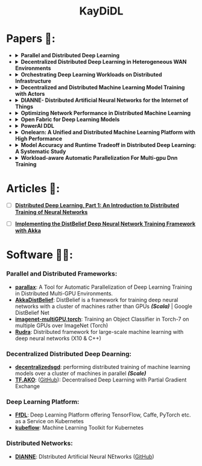 <h1 align=center> KayDiDL </h1>

# Papers 📜:

<ul>

<li>
<details><summary><b>Parallel and Distributed Deep Learning</b></summary>
<p>
	
##### Analysis (empirically) the speedup in training a CNN using conventional _*single core CPU*_ and _*GPU*_ and provide practical suggestions to improve training times.

- **Synchronous Update Methods**: {Parallel SGD, Alternating Direction Method of Multipliers SGD (ADMM.SGD)}
- **Asynchronous Update Methods**: {Downpour SGD}

</p>
</details>
</li>


<li>
<details><summary><b>Decentralized Distributed Deep Learning in Heterogeneous WAN Environments</b></summary>
<p>
	
##### decentralized distributed deep learning framework for such heterogeneous WAN-based infrastructures
**The framework dynamically and automatically adjusts**:
- The frequency of parameter sharing
- The size of parameters shared depending on individual network bandwidth and data processing power
- Introduces a new scaling factor to control the degree of contribution to parameter updates by considering the amount of data trained during unit time in each device

**Result**:
_**Sharing small size of parameters (partial params)**_ is more effective to increase the accuracy faster when machines are highly network bandwidth-constrained during training.

</p>
</details>
</li>


<li>
<details><summary><b>Orchestrating Deep Learning Workloads on Distributed Infrastructure</b></summary>
<p>
	
#####  Deep Learning Workloads requirements to support GPUs in container management systems and describe solutions in Kubernetes

**Issues**:
- GPU’s are _**unique**_ quantities (GPU 0, GPU 1, ...) and they must be allocated accordingly
- _**GPU topology**_, will heavily affect the bandwidth of _(GPU to GPU communication)_
- GPU topology even affects GPU capabil- ities. In some systems, for example, GPUs on different CPU socket cannot have Peer to Peer communication capability.

**Solutions**:
- [x] Enabled GPU support on Kubernetes
- [x] Implemented GPU allocator module:
	- record GPU number-to-device mapping
	- maps the number to actual GPU devices according to required scheduling policy and expose the allocated GPUs to application inside the container
- [x] Developed **two** advanced GPU schedulers:
	- _bin-packing scheduler_: tries to bundle GPU jobs to fewer servers, so that other idle servers can be reserved for potentially large jobs
	- _topology-aware scheduler_:  automatically collect GPU topology informa- tion of each worker node, and assign nodes that deliver the highest possible bandwidth to the application
- [x] Enhanced Kubernetes to gather the device drivers on kubelet startup and mount these drivers into the container automatically
- [x] Enabled GPU liveness check on Kubernetes 
- [x] Added GPU quota support in Kubernetes => support multiple users

</p>
</details>
</li>


<li>
<details><summary><b>Decentralized and Distributed Machine Learning Model Training with Actors</b></summary>
<p>
	
##### Explore a more experimental form of _decentralized training_ that removes bottleneck{centralized parameter server introduces a bottleneck and single-point of failure during training}

**Actor-Based Concurrency Model**:
> implemented as actors using the Akka2 actor framework written in Scala, based off the work done by Alex Minnaar3 in implementing Google’s DistBelief framework in Akka

**Network Architecture**: => XOR
- **Asynchronous centralized training**: attain similar accuracy with much higher throughput by using soft synchronization
- **Fully asynchronous and decentralized training**: net the greatest overall training speed, but at a cost to model accuracy. _(This cost is configurable based on the setting of **τ**)_

_**New Keywords**_:
- **threshold parameter (τ)**: tunes the frequency with which updates are sent out to all other data shards in the system.
- **gradient residual​**:


</p>
</details>
</li>


<li>
<details><summary><b>DIANNE- Distributed Artificial Neural Networks for the Internet of Things</b></summary>
<p>
	
##### DIANNE middleware framework is presented that is optimized for single sample feed-forward execution and facilitates distributing artificial neural networks across multiple IoT devices

Cloud is often the natural choice to train and evaluate neural networks, benefiting from the huge compute power and scalability, but IoT applications with sensors sending a continuous stream of data, 
the Cloud introduces additional complications:
- connection to the Cloud is required at all times, having to deal with limitations in **bandwidth and a high and variable latency**
- sending sensor data to the Cloud may introduce **security holes and privacy issues**


_**The first experiment’s results**_  prove that large neural networks, which can not fit on small embedded devices, can benefit from distributing the slow convolutional modules to other devices in the IoT environment preferable equipped with GPU acceleration. 
_**The second experiment**_ shows that the DIANNE middleware performs excellently on GPU accelerated devices, outperforming all tested frameworks when only a single image is forwarded through the network.

**Result**:
DIANNE actually performs on par or better than the other frameworks.


</p>
</details>
</li>

<li>
<details><summary><b>Optimizing Network Performance in Distributed Machine Learning</b></summary>
<p>
	
##### MLNET, a host-based communication layer that aims to improve the network performance of distributed machine learning systems through a combination of _traffic reduction_ techniques (to diminish network load in the core and at the edges) and _traffic management_ (to reduce average training time).

MLNET inherits the standard commu- nication APIs from the Parameter Server
- Distributed Aggregation and Multicast
- Network Prioritization

**Result**:
overall training time can be reduced by up to 78%. 

</p>
</details>
</li>

<li>
<details><summary><b>Open Fabric for Deep Learning Models</b></summary>
<p>
	
##### The FfDL platform uses a microservices architecture to reduce coupling between components, keep each component simple and as stateless as possible, isolate component failures, and allow each component to be developed, tested, deployed, scaled, and upgraded independently. 

**Tools Used**:
- **Adversarial Robustness Toolbox _(ART)_**: To provide robustness for models
- **AI Fairness 360 toolkit _(AIF360)_**: to find and remove bias in datasets and models
- **Model Asset Exchange _(MAX)_**: an app store to discover, share and rate models

Differences between the projects in terms of _job scheduling and distribution, framework support, ecosystem and general architecture_.

</p>
</details>
</li>

<li>
<details><summary><b>PowerAI DDL</b></summary>
<p>
	
##### a software-hardware co-optimized distributed Deep Learning system that can achieve near-linear scaling up to hundreds of GPUs. The core algorithm is a multi-ring communication pattern that provides a good tradeoff between latency and bandwidth and adapts to a variety of system configurations

**Distributed Deep Learning Benchmarking Methodology**:
- **The GPU**
- **The neural network**
- **The Deep Learning framework**
- **Accuracy and end to end training time**:
- **Scaling efficiency**: the ratio between the run time of one iteration on a single GPU and the run time of one iteration when distributed over n GPUs. 
- **The communication overhead**: the run time of one iteration when distributed over n GPUs minus the run time of one iteration on a single GPU. 

**The PowerAI DDL Library**:

- The current PowerAI DDL implementation is based on _MPI(Message Passing Interface)_
- PowerAI DDL is based around the concept of PowerAI DDL Objects(). 
- The distributed Deep Learning applications employ the operations ReduceScatter and AllGather that operate on a set of variables that are distributed over a set of GPUs in a set of machines.

**Experimental Results**:
- _Resnet-50 **(1K)**_: Implementation achieved an accuracy of **75.01%** in a training time of 50 minutes, training over 90 epochs with a batch size of 32 per GPU. _At 256 GPUs the effective batch size is **8192**_
- _Resnet-101 **(22k)**_: For batch size 5120 we achieved 33.8% validation accuracy within about 7 hours. 

</p>
</details>
</li>

<li>
<details><summary><b>Onelearn: A Unified and Distributed Machine Learning Platform with High Performance</b></summary>
<p>
	
##### Onelearn, a Python-based, high-efficiency machine learning framework with model sharing, automatic resource management and unified interface. 

</p>
</details>
</li>


<li>
<details><summary><b>Model Accuracy and Runtime Tradeoff in Distributed Deep Learning: A Systematic Study</b></summary>
<p>
	
##### Rudra, a parameter server based distributed computing framework tuned for training large-scale deep neural networks.
> study the impact of synchronization protocol, stale gradient updates, minibatch size, learning rates, and num- ber of learners on runtime performance and model accuracy.

**Results**:
- Divide the learning rate by the average staleness of gradients => resulting in faster convergence and lower test error. 
- Experiments show that the 1-softsync protocol (in which the parameter server accumulates λ gradients before updating the weights) minimizes gradient staleness and achieves the lowest runtime for a given test error. 
- To maintain a model accuracy, it is necessary to reduce the mini-batch size as the number of learners is increased.

</p>
</details>
</li>


<li>
<details><summary><b>Workload-aware Automatic Parallelization For Multi-gpu Dnn Training</b></summary>
<p>
	
##### Workload-aware auto-parallelization framework (WAP) for DNN training, where the work is automatically distributed to multiple GPUs based on the workload characteristics. 
> GPU utilization during parallelization.

**Results**:
- _Training Performance_: WAP achieves compelling performance and scalability without requiring manual user effort for multi-GPU runs.
- _ Workload-Aware GPU Allocation_: WAP uses only 1 GPU and achieve higher throughput. This demonstrates that WAU effectively hides the burden of optimizing GPU utilization from the users. 
- WAP only uses one GPU, reducing power consumption by 63% compared to Parallax.

</p>
</details>
</li>


</ul>

# Articles 📖:

- [ ] **[Distributed Deep Learning, Part 1: An Introduction to Distributed Training of Neural Networks](https://blog.skymind.ai/distributed-deep-learning-part-1-an-introduction-to-distributed-training-of-neural-networks/)**
- [ ] **[Implementing the DistBelief Deep Neural Network Training Framework with Akka](http://alexminnaar.com/implementing-the-distbelief-deep-neural-network-training-framework-with-akka.html)**


# Software 👨‍💻:

### Parallel and Distributed Frameworks:

- **[parallax](https://github.com/snuspl/parallax)**: A Tool for Automatic Parallelization of Deep Learning Training in Distributed Multi-GPU Environments.
- **[AkkaDistBelief](https://github.com/alexminnaar/AkkaDistBelief)**: DistBelief is a framework for training deep neural networks with a cluster of machines rather than GPUs _**(Scala)**_ | Google DistBelief Net
- **[imagenet-multiGPU.torch](https://github.com/soumith/imagenet-multiGPU.torch)**: Training an Object Classifier in Torch-7 on multiple GPUs over ImageNet (Torch)
- **[Rudra](https://github.com/Rudra-org/rudra)**: Distributed framework for large-scale machine learning with deep neural networks (X10 & C++)

### Decentralized Distributed Deep Dearning:

- **[decentralizedsgd](https://github.com/tgaddair/decentralizedsgd)**: performing distributed training of machine learning models over a cluster of machines in parallel _**(Scale)**_
- **[TF.AKO](https://www-users.cs.umn.edu/~chandra/tfako/home.html)**: ([GitHub](https://github.com/mesh-umn/TF.AKO)): Decentralised Deep Learning with Partial Gradient Exchange

### Deep Learning Platform:

- **[FfDL](https://github.com/IBM/FfDL)**: Deep Learning Platform offering TensorFlow, Caffe, PyTorch etc. as a Service on Kubernetes
- **[kubeflow](https://github.com/kubeflow/kubeflow)**: Machine Learning Toolkit for Kubernetes

### Distributed Networks:
- **[DIANNE](http://dianne.intec.ugent.be/)**: DIstributed Artificial Neural NEtworks ([GitHub](https://github.com/ibcn-cloudlet/dianne))

